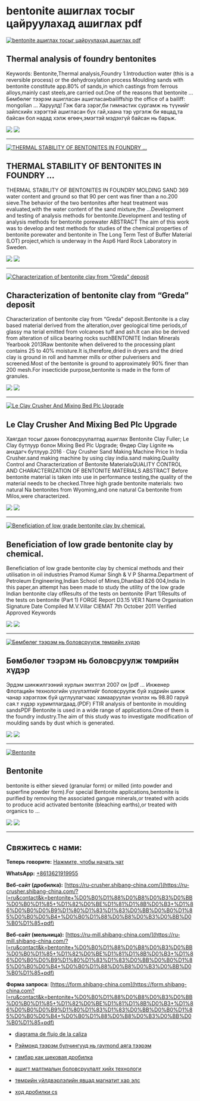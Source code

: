 # bentonite ашиглах тосыг цайруулахад ашиглах pdf

<a href="https://swt.shibang-china.com/?l=ru&img&k=bentonite+%D0%B0%D1%88%D0%B8%D0%B3%D0%BB%D0%B0%D1%85+%D1%82%D0%BE%D1%81%D1%8B%D0%B3+%D1%86%D0%B0%D0%B9%D1%80%D1%83%D1%83%D0%BB%D0%B0%D1%85%D0%B0%D0%B4+%D0%B0%D1%88%D0%B8%D0%B3%D0%BB%D0%B0%D1%85+pdf" target="_blank">![bentonite ашиглах тосыг цайруулахад ашиглах pdf](http://static.shibang-china.com/all-800x300/725.jpg)</a>

## Thermal analysis of foundry bentonites
Keywords: Bentonite,Thermal analysis,Foundry 1.Introduction water (this is a reversible process) or the dehydroxylation process Moulding sands with bentonite constitute app.80% of sands,in which castings from ferrous alloys,mainly cast steels,are carried out.One of the reasons that bentonite …Бөмбөлөг тээрэм ашигласан ашигласанbailiffship the office of a bailiff: mongolian … Харуулд! Гэж бага зэрэг,би гимнастик сургамж нь түүнийг зайлсхийх хэрэгтэй ашигласан бүх гай,хаана тэр үргэлж би явцад,та байсан бол надад хэлж өгөөч,эмэгтэй мэдэхгүй байсан нь барьж.


<a href="https://whatsapp.shibangsoft.com/WhatsApp.php" target="_blank" title="WhatsApp">![](http://static.shibang-china.com/icon/whatsapp.png)</a> <a href="https://swt.shibang-china.com/?l=ru&icon&k=bentonite+%D0%B0%D1%88%D0%B8%D0%B3%D0%BB%D0%B0%D1%85+%D1%82%D0%BE%D1%81%D1%8B%D0%B3+%D1%86%D0%B0%D0%B9%D1%80%D1%83%D1%83%D0%BB%D0%B0%D1%85%D0%B0%D0%B4+%D0%B0%D1%88%D0%B8%D0%B3%D0%BB%D0%B0%D1%85+pdf" target="_blank">![](http://static.shibang-china.com/icon/chat-ru.png)</a>

---

<a href="https://swt.shibang-china.com/?l=ru&img&k=bentonite+%D0%B0%D1%88%D0%B8%D0%B3%D0%BB%D0%B0%D1%85+%D1%82%D0%BE%D1%81%D1%8B%D0%B3+%D1%86%D0%B0%D0%B9%D1%80%D1%83%D1%83%D0%BB%D0%B0%D1%85%D0%B0%D0%B4+%D0%B0%D1%88%D0%B8%D0%B3%D0%BB%D0%B0%D1%85+pdf" target="_blank">![THERMAL STABILITY OF BENTONITES IN FOUNDRY …](http://static.shibang-china.com/all-800x300/940.jpg)</a>

## THERMAL STABILITY OF BENTONITES IN FOUNDRY …
THERMAL STABILITY OF BENTONITES IN FOUNDRY MOLDING SAND 369 water content and ground so that 90 per cent was finer than a no.200 sieve.The behavior of the two bentonites after heat treatment was evaluated,with the water content of the sand mixture,the …Development and testing of analysis methods for bentonite.Development and testing of analysis methods for bentonite porewater ABSTRACT The aim of this work was to develop and test methods for studies of the chemical properties of bentonite porewater and bentonite in The Long Term Test of Buffer Material (LOT) project,which is underway in the Asp6 Hard Rock Laboratory in Sweden.


<a href="https://whatsapp.shibangsoft.com/WhatsApp.php" target="_blank" title="WhatsApp">![](http://static.shibang-china.com/icon/whatsapp.png)</a> <a href="https://swt.shibang-china.com/?l=ru&icon&k=bentonite+%D0%B0%D1%88%D0%B8%D0%B3%D0%BB%D0%B0%D1%85+%D1%82%D0%BE%D1%81%D1%8B%D0%B3+%D1%86%D0%B0%D0%B9%D1%80%D1%83%D1%83%D0%BB%D0%B0%D1%85%D0%B0%D0%B4+%D0%B0%D1%88%D0%B8%D0%B3%D0%BB%D0%B0%D1%85+pdf" target="_blank">![](http://static.shibang-china.com/icon/chat-ru.png)</a>

---

<a href="https://swt.shibang-china.com/?l=ru&img&k=bentonite+%D0%B0%D1%88%D0%B8%D0%B3%D0%BB%D0%B0%D1%85+%D1%82%D0%BE%D1%81%D1%8B%D0%B3+%D1%86%D0%B0%D0%B9%D1%80%D1%83%D1%83%D0%BB%D0%B0%D1%85%D0%B0%D0%B4+%D0%B0%D1%88%D0%B8%D0%B3%D0%BB%D0%B0%D1%85+pdf" target="_blank">![Characterization of bentonite clay from “Greda” deposit](http://static.shibang-china.com/all-800x300/163.jpg)</a>

## Characterization of bentonite clay from “Greda” deposit
Characterization of bentonite clay from “Greda” deposit.Bentonite is a clay based material derived from the alteration,over geological time periods,of glassy ma terial emitted from volcanoes tuff and ash.It can also be derived from alteration of silica bearing rocks suchBENTONITE Indian Minerals Yearbook 2013Raw bentonite when delivered to the processing plant contains 25 to 40% moisture.It is,therefore,dried in dryers and the dried clay is ground in roll and hammer mills or other pulverisers and screened.Most of the bentonite is ground to approximately 90% finer than 200 mesh.For insecticide purpose,bentonite is made in the form of granules.


<a href="https://whatsapp.shibangsoft.com/WhatsApp.php" target="_blank" title="WhatsApp">![](http://static.shibang-china.com/icon/whatsapp.png)</a> <a href="https://swt.shibang-china.com/?l=ru&icon&k=bentonite+%D0%B0%D1%88%D0%B8%D0%B3%D0%BB%D0%B0%D1%85+%D1%82%D0%BE%D1%81%D1%8B%D0%B3+%D1%86%D0%B0%D0%B9%D1%80%D1%83%D1%83%D0%BB%D0%B0%D1%85%D0%B0%D0%B4+%D0%B0%D1%88%D0%B8%D0%B3%D0%BB%D0%B0%D1%85+pdf" target="_blank">![](http://static.shibang-china.com/icon/chat-ru.png)</a>

---

<a href="https://swt.shibang-china.com/?l=ru&img&k=bentonite+%D0%B0%D1%88%D0%B8%D0%B3%D0%BB%D0%B0%D1%85+%D1%82%D0%BE%D1%81%D1%8B%D0%B3+%D1%86%D0%B0%D0%B9%D1%80%D1%83%D1%83%D0%BB%D0%B0%D1%85%D0%B0%D0%B4+%D0%B0%D1%88%D0%B8%D0%B3%D0%BB%D0%B0%D1%85+pdf" target="_blank">![Le Clay Crusher And Mixing Bed Plc Upgrade](http://static.shibang-china.com/all-800x300/1122.jpg)</a>

## Le Clay Crusher And Mixing Bed Plc Upgrade
Хаягдал тосыг дахин боловсруулалтад ашиглах Bentonite Clay Fuller; Le Clay бутлуур болон Mixing Bed Plc Upgrade; Өндөр Clay Lignite нь анхдагч бутлуур.2016 &#183; Clay Crusher Sand Making Machine Price In India Crusher.sand making machine by using clay india.sand making.Quality Control and Characterization of Bentonite MaterialsQUALITY CONTROL AND CHARACTERIZATION OF BENTONITE MATERIALS ABSTRACT Before bentonite material is taken into use in performance testing,the quality of the material needs to be checked.Three high grade bentonite materials: two natural Na bentonites from Wyoming,and one natural Ca bentonite from Milos,were characterized.


<a href="https://whatsapp.shibangsoft.com/WhatsApp.php" target="_blank" title="WhatsApp">![](http://static.shibang-china.com/icon/whatsapp.png)</a> <a href="https://swt.shibang-china.com/?l=ru&icon&k=bentonite+%D0%B0%D1%88%D0%B8%D0%B3%D0%BB%D0%B0%D1%85+%D1%82%D0%BE%D1%81%D1%8B%D0%B3+%D1%86%D0%B0%D0%B9%D1%80%D1%83%D1%83%D0%BB%D0%B0%D1%85%D0%B0%D0%B4+%D0%B0%D1%88%D0%B8%D0%B3%D0%BB%D0%B0%D1%85+pdf" target="_blank">![](http://static.shibang-china.com/icon/chat-ru.png)</a>

---

<a href="https://swt.shibang-china.com/?l=ru&img&k=bentonite+%D0%B0%D1%88%D0%B8%D0%B3%D0%BB%D0%B0%D1%85+%D1%82%D0%BE%D1%81%D1%8B%D0%B3+%D1%86%D0%B0%D0%B9%D1%80%D1%83%D1%83%D0%BB%D0%B0%D1%85%D0%B0%D0%B4+%D0%B0%D1%88%D0%B8%D0%B3%D0%BB%D0%B0%D1%85+pdf" target="_blank">![Beneficiation of low grade bentonite clay by chemical.](http://static.shibang-china.com/all-800x300/1257.jpg)</a>

## Beneficiation of low grade bentonite clay by chemical.
Beneficiation of low grade bentonite clay by chemical methods and their utilisation in oil industries Pramod Kumar Singh &amp; V P Sharma.Department of Petroleum Engineering,Indian School of Mines,Dhanbad 826 004,India In this paper,an attempt has been made to study the utility of the low grade Indian bentonite clay ofResults of the tests on bentonite (Part 1)Results of the tests on bentonite (Part 1) FORGE Report D3.15 VER.1 Name Organisation Signature Date Compiled M.V.Villar CIEMAT 7th October 2011 Verified Approved Keywords


<a href="https://whatsapp.shibangsoft.com/WhatsApp.php" target="_blank" title="WhatsApp">![](http://static.shibang-china.com/icon/whatsapp.png)</a> <a href="https://swt.shibang-china.com/?l=ru&icon&k=bentonite+%D0%B0%D1%88%D0%B8%D0%B3%D0%BB%D0%B0%D1%85+%D1%82%D0%BE%D1%81%D1%8B%D0%B3+%D1%86%D0%B0%D0%B9%D1%80%D1%83%D1%83%D0%BB%D0%B0%D1%85%D0%B0%D0%B4+%D0%B0%D1%88%D0%B8%D0%B3%D0%BB%D0%B0%D1%85+pdf" target="_blank">![](http://static.shibang-china.com/icon/chat-ru.png)</a>

---

<a href="https://swt.shibang-china.com/?l=ru&img&k=bentonite+%D0%B0%D1%88%D0%B8%D0%B3%D0%BB%D0%B0%D1%85+%D1%82%D0%BE%D1%81%D1%8B%D0%B3+%D1%86%D0%B0%D0%B9%D1%80%D1%83%D1%83%D0%BB%D0%B0%D1%85%D0%B0%D0%B4+%D0%B0%D1%88%D0%B8%D0%B3%D0%BB%D0%B0%D1%85+pdf" target="_blank">![Бөмбөлөг тээрэм нь боловсруулж төмрийн хүдэр](http://static.shibang-china.com/all-800x300/193.jpg)</a>

## Бөмбөлөг тээрэм нь боловсруулж төмрийн хүдэр
Эрдэм шинжилгээний хурлын эмхтгэл 2007 он [pdf … Инженер Флотацийн технологийн үзүүлэлтийг боловсруулж буй хүдрийн шинж чанар хэрэглэж буй цуглуулагчаас хамааруулан үнэлэх нь 98.80 гаруй сая.т хүдэр хуримтлагдаад.(PDF) FTIR analysis of bentonite in moulding sandsPDF Bentonite is used in a wide range of applications.One of them is the foundry industry.The aim of this study was to investigate modification of moulding sands by dust which is generated.


<a href="https://whatsapp.shibangsoft.com/WhatsApp.php" target="_blank" title="WhatsApp">![](http://static.shibang-china.com/icon/whatsapp.png)</a> <a href="https://swt.shibang-china.com/?l=ru&icon&k=bentonite+%D0%B0%D1%88%D0%B8%D0%B3%D0%BB%D0%B0%D1%85+%D1%82%D0%BE%D1%81%D1%8B%D0%B3+%D1%86%D0%B0%D0%B9%D1%80%D1%83%D1%83%D0%BB%D0%B0%D1%85%D0%B0%D0%B4+%D0%B0%D1%88%D0%B8%D0%B3%D0%BB%D0%B0%D1%85+pdf" target="_blank">![](http://static.shibang-china.com/icon/chat-ru.png)</a>

---

<a href="https://swt.shibang-china.com/?l=ru&img&k=bentonite+%D0%B0%D1%88%D0%B8%D0%B3%D0%BB%D0%B0%D1%85+%D1%82%D0%BE%D1%81%D1%8B%D0%B3+%D1%86%D0%B0%D0%B9%D1%80%D1%83%D1%83%D0%BB%D0%B0%D1%85%D0%B0%D0%B4+%D0%B0%D1%88%D0%B8%D0%B3%D0%BB%D0%B0%D1%85+pdf" target="_blank">![Bentonite](http://static.shibang-china.com/all-800x300/1480.jpg)</a>

## Bentonite
bentonite is either sieved (granular form) or milled (into powder and superfine powder form).For special Bentonite applications,bentonite is purified by removing the associated gangue minerals,or treated with acids to produce acid activated bentonite (bleaching earths),or treated with organics to …

<a href="https://whatsapp.shibangsoft.com/WhatsApp.php" target="_blank" title="WhatsApp">![](http://static.shibang-china.com/icon/whatsapp.png)</a> <a href="https://swt.shibang-china.com/?l=ru&icon&k=bentonite+%D0%B0%D1%88%D0%B8%D0%B3%D0%BB%D0%B0%D1%85+%D1%82%D0%BE%D1%81%D1%8B%D0%B3+%D1%86%D0%B0%D0%B9%D1%80%D1%83%D1%83%D0%BB%D0%B0%D1%85%D0%B0%D0%B4+%D0%B0%D1%88%D0%B8%D0%B3%D0%BB%D0%B0%D1%85+pdf" target="_blank">![](http://static.shibang-china.com/icon/chat-ru.png)</a>

---
## Свяжитесь с нами:

**Теперь говорите:** [Нажмите, чтобы начать чат](https://swt.shibang-china.com?l=ru&contact&k=bentonite+%D0%B0%D1%88%D0%B8%D0%B3%D0%BB%D0%B0%D1%85+%D1%82%D0%BE%D1%81%D1%8B%D0%B3+%D1%86%D0%B0%D0%B9%D1%80%D1%83%D1%83%D0%BB%D0%B0%D1%85%D0%B0%D0%B4+%D0%B0%D1%88%D0%B8%D0%B3%D0%BB%D0%B0%D1%85+pdf)

**WhatsApp:**  [+8613621919955](https://whatsapp.shibangsoft.com/WhatsApp.php)

**Веб-сайт (дробилка):** [https://ru-crusher.shibang-china.com/](https://ru-crusher.shibang-china.com/?l=ru&contact&k=bentonite+%D0%B0%D1%88%D0%B8%D0%B3%D0%BB%D0%B0%D1%85+%D1%82%D0%BE%D1%81%D1%8B%D0%B3+%D1%86%D0%B0%D0%B9%D1%80%D1%83%D1%83%D0%BB%D0%B0%D1%85%D0%B0%D0%B4+%D0%B0%D1%88%D0%B8%D0%B3%D0%BB%D0%B0%D1%85+pdf)

**Веб-сайт (мельница):** [https://ru-mill.shibang-china.com/](https://ru-mill.shibang-china.com/?l=ru&contact&k=bentonite+%D0%B0%D1%88%D0%B8%D0%B3%D0%BB%D0%B0%D1%85+%D1%82%D0%BE%D1%81%D1%8B%D0%B3+%D1%86%D0%B0%D0%B9%D1%80%D1%83%D1%83%D0%BB%D0%B0%D1%85%D0%B0%D0%B4+%D0%B0%D1%88%D0%B8%D0%B3%D0%BB%D0%B0%D1%85+pdf)

**Форма запроса:** [https://form.shibang-china.com](https://form.shibang-china.com?l=ru&contact&k=bentonite+%D0%B0%D1%88%D0%B8%D0%B3%D0%BB%D0%B0%D1%85+%D1%82%D0%BE%D1%81%D1%8B%D0%B3+%D1%86%D0%B0%D0%B9%D1%80%D1%83%D1%83%D0%BB%D0%B0%D1%85%D0%B0%D0%B4+%D0%B0%D1%88%D0%B8%D0%B3%D0%BB%D0%B0%D1%85+pdf)

* [diagrama de flujo de la caliza](../127/diagrama%20de%20flujo%20de%20la%20caliza.md)

* [Рэймонд тээрэм булчингууд нь raymond аяга тээрэм](../129/%D0%A0%D1%8D%D0%B9%D0%BC%D0%BE%D0%BD%D0%B4%20%D1%82%D1%8D%D1%8D%D1%80%D1%8D%D0%BC%20%D0%B1%D1%83%D0%BB%D1%87%D0%B8%D0%BD%D0%B3%D1%83%D1%83%D0%B4%20%D0%BD%D1%8C%20raymond%20%D0%B0%D1%8F%D0%B3%D0%B0%20%D1%82%D1%8D%D1%8D%D1%80%D1%8D%D0%BC.md)

* [гамбар как щековая дробилка](../126/%D0%B3%D0%B0%D0%BC%D0%B1%D0%B0%D1%80%20%D0%BA%D0%B0%D0%BA%20%D1%89%D0%B5%D0%BA%D0%BE%D0%B2%D0%B0%D1%8F%20%D0%B4%D1%80%D0%BE%D0%B1%D0%B8%D0%BB%D0%BA%D0%B0.md)

* [ашигт малтмалын боловсруулалт хийх технологи](../130/%D0%B0%D1%88%D0%B8%D0%B3%D1%82%20%D0%BC%D0%B0%D0%BB%D1%82%D0%BC%D0%B0%D0%BB%D1%8B%D0%BD%20%D0%B1%D0%BE%D0%BB%D0%BE%D0%B2%D1%81%D1%80%D1%83%D1%83%D0%BB%D0%B0%D0%BB%D1%82%20%D1%85%D0%B8%D0%B9%D1%85%20%D1%82%D0%B5%D1%85%D0%BD%D0%BE%D0%BB%D0%BE%D0%B3%D0%B8.md)

* [төмрийн үйлдвэрлэлийн явцад магнатит хар элс](../129/%D1%82%D3%A9%D0%BC%D1%80%D0%B8%D0%B9%D0%BD%20%D2%AF%D0%B9%D0%BB%D0%B4%D0%B2%D1%8D%D1%80%D0%BB%D1%8D%D0%BB%D0%B8%D0%B9%D0%BD%20%D1%8F%D0%B2%D1%86%D0%B0%D0%B4%20%D0%BC%D0%B0%D0%B3%D0%BD%D0%B0%D1%82%D0%B8%D1%82%20%D1%85%D0%B0%D1%80%20%D1%8D%D0%BB%D1%81.md)

* [ход дробилки cs](../126/%D1%85%D0%BE%D0%B4%20%D0%B4%D1%80%D0%BE%D0%B1%D0%B8%D0%BB%D0%BA%D0%B8%20cs.md)